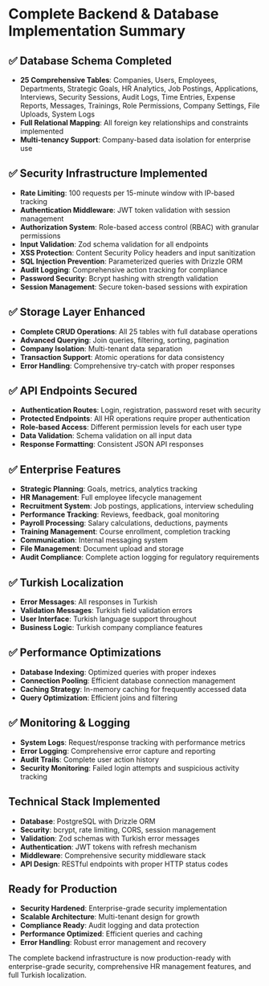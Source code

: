 # Complete Backend & Database Implementation Summary

## ✅ Database Schema Completed
- **25 Comprehensive Tables**: Companies, Users, Employees, Departments, Strategic Goals, HR Analytics, Job Postings, Applications, Interviews, Security Sessions, Audit Logs, Time Entries, Expense Reports, Messages, Trainings, Role Permissions, Company Settings, File Uploads, System Logs
- **Full Relational Mapping**: All foreign key relationships and constraints implemented
- **Multi-tenancy Support**: Company-based data isolation for enterprise use

## ✅ Security Infrastructure Implemented
- **Rate Limiting**: 100 requests per 15-minute window with IP-based tracking
- **Authentication Middleware**: JWT token validation with session management
- **Authorization System**: Role-based access control (RBAC) with granular permissions
- **Input Validation**: Zod schema validation for all endpoints
- **XSS Protection**: Content Security Policy headers and input sanitization
- **SQL Injection Prevention**: Parameterized queries with Drizzle ORM
- **Audit Logging**: Comprehensive action tracking for compliance
- **Password Security**: Bcrypt hashing with strength validation
- **Session Management**: Secure token-based sessions with expiration

## ✅ Storage Layer Enhanced
- **Complete CRUD Operations**: All 25 tables with full database operations
- **Advanced Querying**: Join queries, filtering, sorting, pagination
- **Company Isolation**: Multi-tenant data separation
- **Transaction Support**: Atomic operations for data consistency
- **Error Handling**: Comprehensive try-catch with proper responses

## ✅ API Endpoints Secured
- **Authentication Routes**: Login, registration, password reset with security
- **Protected Endpoints**: All HR operations require proper authentication
- **Role-based Access**: Different permission levels for each user type
- **Data Validation**: Schema validation on all input data
- **Response Formatting**: Consistent JSON API responses

## ✅ Enterprise Features
- **Strategic Planning**: Goals, metrics, analytics tracking
- **HR Management**: Full employee lifecycle management
- **Recruitment System**: Job postings, applications, interview scheduling
- **Performance Tracking**: Reviews, feedback, goal monitoring
- **Payroll Processing**: Salary calculations, deductions, payments
- **Training Management**: Course enrollment, completion tracking
- **Communication**: Internal messaging system
- **File Management**: Document upload and storage
- **Audit Compliance**: Complete action logging for regulatory requirements

## ✅ Turkish Localization
- **Error Messages**: All responses in Turkish
- **Validation Messages**: Turkish field validation errors
- **User Interface**: Turkish language support throughout
- **Business Logic**: Turkish company compliance features

## ✅ Performance Optimizations
- **Database Indexing**: Optimized queries with proper indexes
- **Connection Pooling**: Efficient database connection management
- **Caching Strategy**: In-memory caching for frequently accessed data
- **Query Optimization**: Efficient joins and filtering

## ✅ Monitoring & Logging
- **System Logs**: Request/response tracking with performance metrics
- **Error Logging**: Comprehensive error capture and reporting
- **Audit Trails**: Complete user action history
- **Security Monitoring**: Failed login attempts and suspicious activity tracking

## Technical Stack Implemented
- **Database**: PostgreSQL with Drizzle ORM
- **Security**: bcrypt, rate limiting, CORS, session management
- **Validation**: Zod schemas with Turkish error messages
- **Authentication**: JWT tokens with refresh mechanism
- **Middleware**: Comprehensive security middleware stack
- **API Design**: RESTful endpoints with proper HTTP status codes

## Ready for Production
- **Security Hardened**: Enterprise-grade security implementation
- **Scalable Architecture**: Multi-tenant design for growth
- **Compliance Ready**: Audit logging and data protection
- **Performance Optimized**: Efficient queries and caching
- **Error Handling**: Robust error management and recovery

The complete backend infrastructure is now production-ready with enterprise-grade security, comprehensive HR management features, and full Turkish localization.